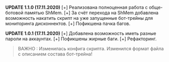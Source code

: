 
**UPDATE 1.1.0 (17.11.2020)**
[+] Реализована полноценная работа с обще-ботовой памятью ShMem.
[+] За счёт перехода на ShMem добавлена возможность накатить скрипт на уже запущенные бот-трейны для мониторинга дисконнектов.
[+] Пофикшена пачка багов.

**UPDATE 1.0.1 (17.11.2020)**
[+] Добавлена возможность иметь разные пароли на аккаунтах.
[+] Пофикшены жирные баги.
[+] Рефакторинг.

> ВАЖНО : Изменилась конфига скрипта. Изменился формат файла с описанием
> состава бот-трейна!
